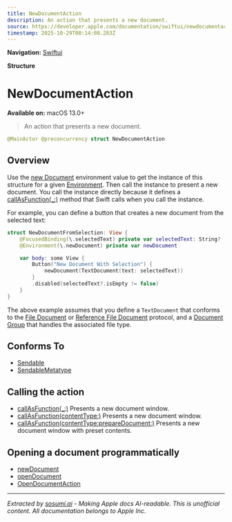 ```yaml
---
title: NewDocumentAction
description: An action that presents a new document.
source: https://developer.apple.com/documentation/swiftui/newdocumentaction
timestamp: 2025-10-29T00:14:08.283Z
---
```


**Navigation:** [Swiftui](/documentation/swiftui)

**Structure**

# NewDocumentAction

**Available on:** macOS 13.0+

> An action that presents a new document.

```swift
@MainActor @preconcurrency struct NewDocumentAction
```

## Overview

Use the [new Document](/documentation/swiftui/environmentvalues/newdocument) environment value to get the instance of this structure for a given [Environment](/documentation/swiftui/environment). Then call the instance to present a new document. You call the instance directly because it defines a [callAsFunction(_:)](/documentation/swiftui/newdocumentaction/callasfunction(_:)) method that Swift calls when you call the instance.

For example, you can define a button that creates a new document from the selected text:

```swift
struct NewDocumentFromSelection: View {
    @FocusedBinding(\.selectedText) private var selectedText: String?
    @Environment(\.newDocument) private var newDocument

    var body: some View {
        Button("New Document With Selection") {
            newDocument(TextDocument(text: selectedText))
        }
        .disabled(selectedText?.isEmpty != false)
    }
}
```

The above example assumes that you define a `TextDocument` that conforms to the [File Document](/documentation/swiftui/filedocument) or [Reference File Document](/documentation/swiftui/referencefiledocument) protocol, and a [Document Group](/documentation/swiftui/documentgroup) that handles the associated file type.

## Conforms To

- [Sendable](/documentation/Swift/Sendable)
- [SendableMetatype](/documentation/Swift/SendableMetatype)

## Calling the action

- [callAsFunction(_:)](/documentation/swiftui/newdocumentaction/callasfunction(_:)) Presents a new document window.
- [callAsFunction(contentType:)](/documentation/swiftui/newdocumentaction/callasfunction(contenttype:)) Presents a new document window.
- [callAsFunction(contentType:prepareDocument:)](/documentation/swiftui/newdocumentaction/callasfunction(contenttype:preparedocument:)) Presents a new document window with preset contents.

## Opening a document programmatically

- [newDocument](/documentation/swiftui/environmentvalues/newdocument)
- [openDocument](/documentation/swiftui/environmentvalues/opendocument)
- [OpenDocumentAction](/documentation/swiftui/opendocumentaction)

---

*Extracted by [sosumi.ai](https://sosumi.ai) - Making Apple docs AI-readable.*
*This is unofficial content. All documentation belongs to Apple Inc.*

